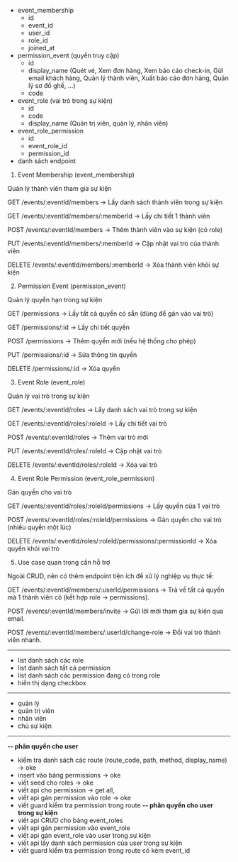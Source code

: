 - event_membership
    - id
    - event_id
    - user_id
    - role_id
    - joined_at
- permission_event (quyền truy cập)
    - id
    - display_name (Quét vé, Xem đơn hàng, Xem báo cáo check-in, Gửi email khách hàng, Quản lý thành viên, Xuất báo cáo
      đơn
      hàng, Quản lý sơ đồ ghế, ...)
    - code
- event_role (vai trò trong sự kiện)
    - id
    - code
    - display_name (Quản trị viên, quản lý, nhân viên)
- event_role_permission
    - id
    - event_role_id
    - permission_id
- danh sách endpoint

1. Event Membership (event_membership)

Quản lý thành viên tham gia sự kiện

GET /events/:eventId/members → Lấy danh sách thành viên trong sự kiện

GET /events/:eventId/members/:memberId → Lấy chi tiết 1 thành viên

POST /events/:eventId/members → Thêm thành viên vào sự kiện (có role)

PUT /events/:eventId/members/:memberId → Cập nhật vai trò của thành viên

DELETE /events/:eventId/members/:memberId → Xóa thành viên khỏi sự kiện

2. Permission Event (permission_event)

Quản lý quyền hạn trong sự kiện

GET /permissions → Lấy tất cả quyền có sẵn (dùng để gán vào vai trò)

GET /permissions/:id → Lấy chi tiết quyền

POST /permissions → Thêm quyền mới (nếu hệ thống cho phép)

PUT /permissions/:id → Sửa thông tin quyền

DELETE /permissions/:id → Xóa quyền

3. Event Role (event_role)

Quản lý vai trò trong sự kiện

GET /events/:eventId/roles → Lấy danh sách vai trò trong sự kiện

GET /events/:eventId/roles/:roleId → Lấy chi tiết vai trò

POST /events/:eventId/roles → Thêm vai trò mới

PUT /events/:eventId/roles/:roleId → Cập nhật vai trò

DELETE /events/:eventId/roles/:roleId → Xóa vai trò

4. Event Role Permission (event_role_permission)

Gán quyền cho vai trò

GET /events/:eventId/roles/:roleId/permissions → Lấy quyền của 1 vai trò

POST /events/:eventId/roles/:roleId/permissions → Gán quyền cho vai trò (nhiều quyền một lúc)

DELETE /events/:eventId/roles/:roleId/permissions/:permissionId → Xóa quyền khỏi vai trò

5. Use case quan trọng cần hỗ trợ

Ngoài CRUD, nên có thêm endpoint tiện ích để xử lý nghiệp vụ thực tế:

GET /events/:eventId/members/:userId/permissions
→ Trả về tất cả quyền mà 1 thành viên có (kết hợp role → permissions).

POST /events/:eventId/members/invite
→ Gửi lời mời tham gia sự kiện qua email.

POST /events/:eventId/members/:userId/change-role
→ Đổi vai trò thành viên nhanh.




---------

- list danh sách các role
- list danh sách tất cả permission
- list danh sách các permission đang có trong role
- hiển thị dạng checkbox

-------

- quản lý
- quản trị viên
- nhân viên
- chủ sự kiện

- -----------
**-- phân quyền cho user**

- kiểm tra danh sách các route (route_code, path, method, display_name) -> oke
- insert vào bảng permissions -> oke
- viết seed cho roles -> oke
- viết api cho permission -> get all,
- viết api gán permission vào role -> oke
- viết guard kiểm tra permission trong route
**-- phân quyền cho user trong sự kiện**
- viết api CRUD cho bảng event_roles
- viết api gán permission vào event_role
- viết api gán event_role vào user trong sự kiện
- viết api lấy danh sách permission của user trong sự kiện
- viết guard kiểm tra permission trong route có kèm event_id